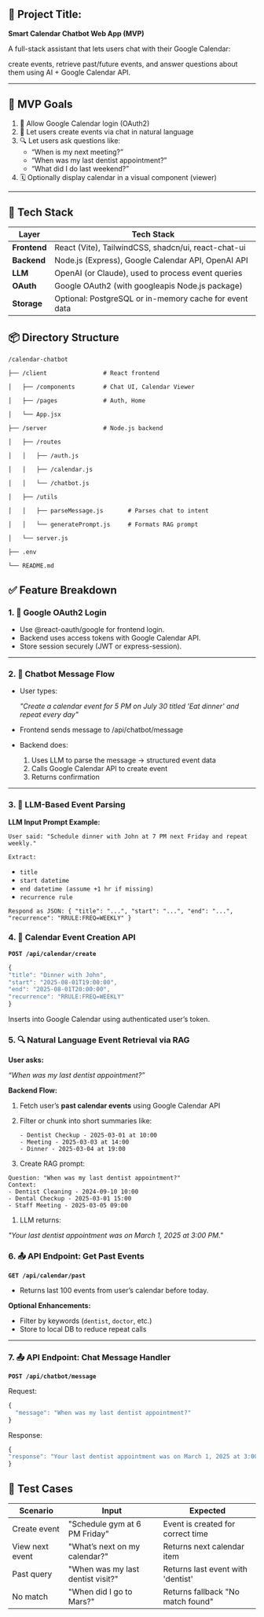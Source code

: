 ## **🧠 Project Title:**

**Smart Calendar Chatbot Web App (MVP)**

A full-stack assistant that lets users chat with their Google Calendar:

create events, retrieve past/future events, and answer questions about them using AI + Google Calendar API.

---

## **🎯 MVP Goals**

1. 🔐 Allow Google Calendar login (OAuth2)
2. 💬 Let users create events via chat in natural language
3. 🔍 Let users ask questions like:
    - “When is my next meeting?”
    - “When was my last dentist appointment?”
    - “What did I do last weekend?”
4. 🗓️ Optionally display calendar in a visual component (viewer)

---

## **🧱 Tech Stack**

| **Layer** | **Tech Stack** |
| --- | --- |
| **Frontend** | React (Vite), TailwindCSS, shadcn/ui, react-chat-ui |
| **Backend** | Node.js (Express), Google Calendar API, OpenAI API |
| **LLM** | OpenAI (or Claude), used to process event queries |
| **OAuth** | Google OAuth2 (with googleapis Node.js package) |
| **Storage** | Optional: PostgreSQL or in-memory cache for event data |

## **📦 Directory Structure**

`/calendar-chatbot`

`├── /client                # React frontend`

`│   ├── /components        # Chat UI, Calendar Viewer`

`│   ├── /pages             # Auth, Home`

`│   └── App.jsx`

`├── /server                # Node.js backend`

`│   ├── /routes`

`│   │   ├── /auth.js`

`│   │   ├── /calendar.js`

`│   │   └── /chatbot.js`

`│   ├── /utils`

`│   │   ├── parseMessage.js       # Parses chat to intent`

`│   │   └── generatePrompt.js     # Formats RAG prompt`

`│   └── server.js`

`├── .env`

`└── README.md`

## **✅ Feature Breakdown**

### **1. 🔐 Google OAuth2 Login**

- Use @react-oauth/google for frontend login.
- Backend uses access tokens with Google Calendar API.
- Store session securely (JWT or express-session).

---

### **2. 💬 Chatbot Message Flow**

- User types:
    
    *"Create a calendar event for 5 PM on July 30 titled 'Eat dinner' and repeat every day"*
    
- Frontend sends message to /api/chatbot/message
- Backend does:
    1. Uses LLM to parse the message → structured event data
    2. Calls Google Calendar API to create event
    3. Returns confirmation

---

### **3. 🧠 LLM-Based Event Parsing**

**LLM Input Prompt Example:**

`User said: "Schedule dinner with John at 7 PM next Friday and repeat weekly."`

`Extract:`

- `title`
- `start datetime`
- `end datetime (assume +1 hr if missing)`
- `recurrence rule`

`Respond as JSON:
{
"title": "...",
"start": "...",
"end": "...",
"recurrence": "RRULE:FREQ=WEEKLY"
}`

### 4. 📅 Calendar Event Creation API

**`POST /api/calendar/create`**

```jsx
{
"title": "Dinner with John",
"start": "2025-08-01T19:00:00",
"end": "2025-08-01T20:00:00",
"recurrence": "RRULE:FREQ=WEEKLY"
}
```

Inserts into Google Calendar using authenticated user’s token.

### 5. 🔍 Natural Language Event Retrieval via RAG

**User asks:**

*“When was my last dentist appointment?”*

**Backend Flow:**

1. Fetch user’s **past calendar events** using Google Calendar API
2. Filter or chunk into short summaries like:
    
    ```
    - Dentist Checkup - 2025-03-01 at 10:00
    - Meeting - 2025-03-03 at 14:00
    - Dinner - 2025-03-04 at 19:00
    ```
    
3. Create RAG prompt:

```
Question: "When was my last dentist appointment?"
Context:
- Dentist Cleaning - 2024-09-10 10:00
- Dental Checkup - 2025-03-01 15:00
- Staff Meeting - 2025-03-05 09:00
```

1. LLM returns:

*"Your last dentist appointment was on March 1, 2025 at 3:00 PM."*

### 6. 📤 API Endpoint: Get Past Events

**`GET /api/calendar/past`**

- Returns last 100 events from user’s calendar before today.

**Optional Enhancements:**

- Filter by keywords (`dentist`, `doctor`, etc.)
- Store to local DB to reduce repeat calls

---

### 7. 📤 API Endpoint: Chat Message Handler

**`POST /api/chatbot/message`**

Request:

```jsx
{
  "message": "When was my last dentist appointment?"
}
```

Response:

```jsx
{
"response": "Your last dentist appointment was on March 1, 2025 at 3:00 PM."
}
```

## 🧪 Test Cases

| Scenario | Input | Expected |
| --- | --- | --- |
| Create event | "Schedule gym at 6 PM Friday" | Event is created for correct time |
| View next event | "What’s next on my calendar?" | Returns next calendar item |
| Past query | "When was my last dentist visit?" | Returns last event with 'dentist' |
| No match | "When did I go to Mars?" | Returns fallback "No match found" |